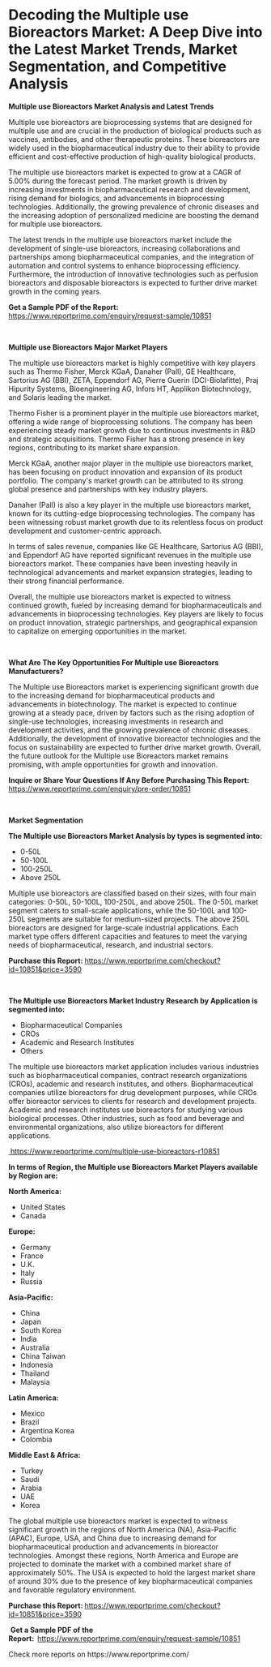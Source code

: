 <p><h1>Decoding the Multiple use Bioreactors Market: A Deep Dive into the Latest Market Trends, Market Segmentation, and Competitive Analysis</h1></p><p><strong>Multiple use Bioreactors Market Analysis and Latest Trends</strong></p>
<p><p>Multiple use bioreactors are bioprocessing systems that are designed for multiple use and are crucial in the production of biological products such as vaccines, antibodies, and other therapeutic proteins. These bioreactors are widely used in the biopharmaceutical industry due to their ability to provide efficient and cost-effective production of high-quality biological products.</p><p>The multiple use bioreactors market is expected to grow at a CAGR of 5.00% during the forecast period. The market growth is driven by increasing investments in biopharmaceutical research and development, rising demand for biologics, and advancements in bioprocessing technologies. Additionally, the growing prevalence of chronic diseases and the increasing adoption of personalized medicine are boosting the demand for multiple use bioreactors.</p><p>The latest trends in the multiple use bioreactors market include the development of single-use bioreactors, increasing collaborations and partnerships among biopharmaceutical companies, and the integration of automation and control systems to enhance bioprocessing efficiency. Furthermore, the introduction of innovative technologies such as perfusion bioreactors and disposable bioreactors is expected to further drive market growth in the coming years.</p></p>
<p><strong>Get a Sample PDF of the Report:&nbsp;</strong> <a href="https://www.reportprime.com/enquiry/request-sample/10851">https://www.reportprime.com/enquiry/request-sample/10851</a></p>
<p>&nbsp;</p>
<p><strong>Multiple use Bioreactors Major Market Players</strong></p>
<p><p>The multiple use bioreactors market is highly competitive with key players such as Thermo Fisher, Merck KGaA, Danaher (Pall), GE Healthcare, Sartorius AG (BBI), ZETA, Eppendorf AG, Pierre Guerin (DCI-Biolafitte), Praj Hipurity Systems, Bioengineering AG, Infors HT, Applikon Biotechnology, and Solaris leading the market.</p><p>Thermo Fisher is a prominent player in the multiple use bioreactors market, offering a wide range of bioprocessing solutions. The company has been experiencing steady market growth due to continuous investments in R&D and strategic acquisitions. Thermo Fisher has a strong presence in key regions, contributing to its market share expansion.</p><p>Merck KGaA, another major player in the multiple use bioreactors market, has been focusing on product innovation and expansion of its product portfolio. The company's market growth can be attributed to its strong global presence and partnerships with key industry players.</p><p>Danaher (Pall) is also a key player in the multiple use bioreactors market, known for its cutting-edge bioprocessing technologies. The company has been witnessing robust market growth due to its relentless focus on product development and customer-centric approach.</p><p>In terms of sales revenue, companies like GE Healthcare, Sartorius AG (BBI), and Eppendorf AG have reported significant revenues in the multiple use bioreactors market. These companies have been investing heavily in technological advancements and market expansion strategies, leading to their strong financial performance.</p><p>Overall, the multiple use bioreactors market is expected to witness continued growth, fueled by increasing demand for biopharmaceuticals and advancements in bioprocessing technologies. Key players are likely to focus on product innovation, strategic partnerships, and geographical expansion to capitalize on emerging opportunities in the market.</p></p>
<p>&nbsp;</p>
<p><strong>What Are The Key Opportunities For Multiple use Bioreactors Manufacturers?</strong></p>
<p><p>The Multiple use Bioreactors market is experiencing significant growth due to the increasing demand for biopharmaceutical products and advancements in biotechnology. The market is expected to continue growing at a steady pace, driven by factors such as the rising adoption of single-use technologies, increasing investments in research and development activities, and the growing prevalence of chronic diseases. Additionally, the development of innovative bioreactor technologies and the focus on sustainability are expected to further drive market growth. Overall, the future outlook for the Multiple use Bioreactors market remains promising, with ample opportunities for growth and innovation.</p></p>
<p><strong>Inquire or Share Your Questions If Any Before Purchasing This Report:</strong> <a href="https://www.reportprime.com/enquiry/pre-order/10851">https://www.reportprime.com/enquiry/pre-order/10851</a></p>
<p>&nbsp;</p>
<p><strong>Market Segmentation</strong></p>
<p><strong>The Multiple use Bioreactors Market Analysis by types is segmented into:</strong></p>
<p><ul><li>0-50L</li><li>50-100L</li><li>100-250L</li><li>Above 250L</li></ul></p>
<p><p>Multiple use bioreactors are classified based on their sizes, with four main categories: 0-50L, 50-100L, 100-250L, and above 250L. The 0-50L market segment caters to small-scale applications, while the 50-100L and 100-250L segments are suitable for medium-sized projects. The above 250L bioreactors are designed for large-scale industrial applications. Each market type offers different capacities and features to meet the varying needs of biopharmaceutical, research, and industrial sectors.</p></p>
<p><strong>Purchase this Report:&nbsp;</strong><a href="https://www.reportprime.com/checkout?id=10851&price=3590">https://www.reportprime.com/checkout?id=10851&price=3590</a></p>
<p>&nbsp;</p>
<p><strong>The Multiple use Bioreactors Market Industry Research by Application is segmented into:</strong></p>
<p><ul><li>Biopharmaceutical Companies</li><li>CROs</li><li>Academic and Research Institutes</li><li>Others</li></ul></p>
<p><p>The multiple use bioreactors market application includes various industries such as biopharmaceutical companies, contract research organizations (CROs), academic and research institutes, and others. Biopharmaceutical companies utilize bioreactors for drug development purposes, while CROs offer bioreactor services to clients for research and development projects. Academic and research institutes use bioreactors for studying various biological processes. Other industries, such as food and beverage and environmental organizations, also utilize bioreactors for different applications.</p></p>
<p><a href="https://www.reportprime.com/multiple-use-bioreactors-r10851">&nbsp;https://www.reportprime.com/multiple-use-bioreactors-r10851</a></p>
<p><strong>In terms of Region, the Multiple use Bioreactors Market Players available by Region are:</strong></p>
<p>
    <p> <strong> North America: </strong>
        <ul>
            <li>United States</li>
            <li>Canada</li>
        </ul>
        </p> 
    <p> <strong> Europe: </strong>
        <ul>
            <li>Germany</li>
            <li>France</li>
            <li>U.K.</li>
            <li>Italy</li>
            <li>Russia</li>
        </ul>
        </p> 
    <p> <strong> Asia-Pacific: </strong>
        <ul>
            <li>China</li>
            <li>Japan</li>
            <li>South Korea</li>
            <li>India</li>
            <li>Australia</li>
            <li>China Taiwan</li>
            <li>Indonesia</li>
            <li>Thailand</li>
            <li>Malaysia</li>
        </ul>
        </p> 
    <p> <strong> Latin America: </strong>
        <ul>
            <li>Mexico</li>
            <li>Brazil</li>
            <li>Argentina Korea</li>
            <li>Colombia</li>
        </ul>
        </p> 
    <p> <strong> Middle East & Africa: </strong>
        <ul>
            <li>Turkey</li>
            <li>Saudi</li>
            <li>Arabia</li>
            <li>UAE</li>
            <li>Korea</li>
        </ul>
    </p>
    </p>
<p><p>The global multiple use bioreactors market is expected to witness significant growth in the regions of North America (NA), Asia-Pacific (APAC), Europe, USA, and China due to increasing demand for biopharmaceutical production and advancements in bioreactor technologies. Amongst these regions, North America and Europe are projected to dominate the market with a combined market share of approximately 50%. The USA is expected to hold the largest market share of around 30% due to the presence of key biopharmaceutical companies and favorable regulatory environment.</p></p>
<p><strong>Purchase this Report: </strong><a href="https://www.reportprime.com/checkout?id=10851&price=3590">https://www.reportprime.com/checkout?id=10851&price=3590</a></p>
<p>&nbsp;<strong>Get a Sample PDF of the Report:&nbsp;&nbsp;</strong><a href="https://www.reportprime.com/enquiry/request-sample/10851">https://www.reportprime.com/enquiry/request-sample/10851</a></p>
<p><strong></strong></p>
<p>Check more reports on https://www.reportprime.com/</p>